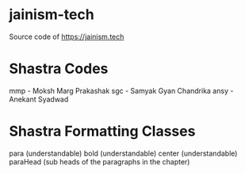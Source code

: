 # jainism-tech
Source code of https://jainism.tech

# Shastra Codes
mmp - Moksh Marg Prakashak
sgc - Samyak Gyan Chandrika
ansy - Anekant Syadwad

# Shastra Formatting Classes
para (understandable)
bold (understandable)
center (understandable)
paraHead (sub heads of the paragraphs in the chapter)